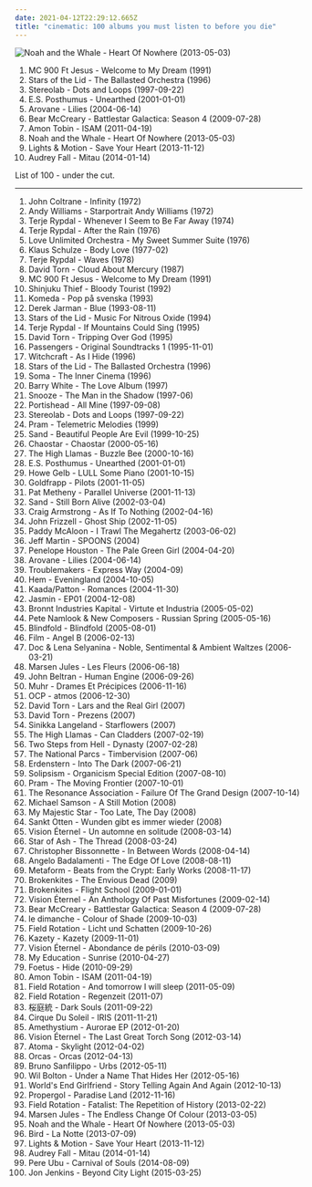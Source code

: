 ```yaml
---
date: 2021-04-12T22:29:12.665Z
title: "cinematic: 100 albums you must listen to before you die"
---
```

![Noah and the Whale - Heart Of Nowhere (2013-05-03)](http://coverartarchive.org/release/dbf53435-f8f0-43a8-97b0-c15b5e4b0508/4043016557-500.jpg "Noah and the Whale - Heart Of Nowhere (2013-05-03)")
<ol class="albums">
<li data-cover="http://coverartarchive.org/release/aae239f9-aadc-4fbc-97a1-8ee7d6ab3068/15785109020-500.jpg" data-tags="chillout, hip hop, classic, dreamy, cinematic, crossover, eclectic, faves, favs, primary, geniaal, wonderschoon, jazzy hip hop, tutka, beats for days, excellent lyricism, verschiedenes, 4nas, nadh, vemu, better than 2pac" role="button">MC 900 Ft Jesus - Welcome to My Dream (1991)</li>
<li data-cover="http://coverartarchive.org/release/859acf52-fdaa-4755-ac35-289bffe2081e/4084262745-500.jpg" data-tags="ambient, drone" role="button">Stars of the Lid - The Ballasted Orchestra (1996)</li>
<li data-cover="http://coverartarchive.org/release/ac08220a-ca91-3c93-b31b-b231270773af/11622727078-500.jpg" data-tags="lounge, electronic, post-rock" role="button">Stereolab - Dots and Loops (1997-09-22)</li>
<li data-cover="http://coverartarchive.org/release/c958fc3b-1a1a-4728-ae0b-a149eb5abfa9/8791017488-500.jpg" data-tags="new age" role="button">E.S. Posthumus - Unearthed (2001-01-01)</li>
<li data-cover="http://coverartarchive.org/release/8ddc1268-5d8c-4ef6-a15b-8c0d2a8f5456/5492614802-500.jpg" data-tags="ambient, idm" role="button">Arovane - Lilies (2004-06-14)</li>
<li data-cover="http://coverartarchive.org/release/05c2a1cc-b7cc-441e-bd59-861c316e8fd3/6580414278-500.jpg" data-tags="soundtrack" role="button">Bear McCreary - Battlestar Galactica: Season 4 (2009-07-28)</li>
<li data-cover="http://coverartarchive.org/release/d3264e30-5a8f-4522-a8e3-41afa62846fd/7923895295-500.jpg" data-tags="experimental, electronic, dubstep" role="button">Amon Tobin - ISAM (2011-04-19)</li>
<li data-cover="http://coverartarchive.org/release/dbf53435-f8f0-43a8-97b0-c15b5e4b0508/4043016557-500.jpg" data-tags="indie, cinematic, talking heads, listen to this, mercury records" role="button">Noah and the Whale - Heart Of Nowhere (2013-05-03)</li>
<li data-cover="http://coverartarchive.org/release/0ef78efa-06de-43e7-942c-1a50a2faf0ab/5757269369-500.jpg" data-tags="post-rock, epic, shoegaze, cinematic, post rock, movie soundtrack, save your heart" role="button">Lights & Motion - Save Your Heart (2013-11-12)</li>
<li data-cover="http://coverartarchive.org/release/1a91733a-0315-4fdf-950d-d234f311f9eb/7196364496-500.jpg" data-tags="instrumental, post-rock" role="button">Audrey Fall - Mitau (2014-01-14)</li>
</ol>
List of 100 - under the cut.
<!-- more -->

_________________

<ol class="albums">
<li data-cover="http://coverartarchive.org/release/61a42542-6217-4007-8d59-391d9d0ec881/4770861990-500.jpg" data-tags="free jazz" role="button">
John Coltrane - Infinity (1972)
</li>
<li data-cover="https://img.discogs.com/BNHVQhvbM9GOMHt3vCzmwNQN7o0=/fit-in/600x604/filters:strip_icc():format(jpeg):mode_rgb():quality(90)/discogs-images/R-5146717-1439743167-7115.jpeg.jpg" data-tags="crooners, 60s, male vocalists" role="button">
Andy Williams - Starportrait Andy Williams (1972)
</li>
<li data-cover="https://via.placeholder.com/450" data-tags="streamable jazzalbums" role="button">
Terje Rypdal - Whenever I Seem to Be Far Away (1974)
</li>
<li data-cover="http://coverartarchive.org/release/b27f0083-b0b5-3f40-84eb-7d1ad68d8cb5/28231055822-500.jpg" data-tags="jazz" role="button">
Terje Rypdal - After the Rain (1976)
</li>
<li data-cover="http://coverartarchive.org/release/f3c0c351-39ae-47b7-aed2-6831bb98855a/14906375181-500.jpg" data-tags="disco, soul, 70s, easy listening, funk, cinematic" role="button">
Love Unlimited Orchestra - My Sweet Summer Suite (1976)
</li>
<li data-cover="http://coverartarchive.org/release/9c7c26bd-2771-4501-8d03-bc5e184d9538/24665804575-500.jpg" data-tags="electronic" role="button">
Klaus Schulze - Body Love (1977-02)
</li>
<li data-cover="https://img.discogs.com/6xYNV4DICjisFaSTgFFd47F02JU=/fit-in/600x600/filters:strip_icc():format(jpeg):mode_rgb():quality(90)/discogs-images/R-5701939-1456953970-9443.jpeg.jpg" data-tags="ecm" role="button">
Terje Rypdal - Waves (1978)
</li>
<li data-cover="http://coverartarchive.org/release/a7468e8a-01a2-48af-9d2f-87b9d4165697/24484079453-500.jpg" data-tags="jazz, progressive rock, ecm" role="button">
David Torn - Cloud About Mercury (1987)
</li>
<li data-cover="http://coverartarchive.org/release/aae239f9-aadc-4fbc-97a1-8ee7d6ab3068/15785109020-500.jpg" data-tags="chillout, hip hop, classic, dreamy, cinematic, crossover, eclectic, faves, favs, primary, geniaal, wonderschoon, jazzy hip hop, tutka, beats for days, excellent lyricism, verschiedenes, 4nas, nadh, vemu, better than 2pac" role="button">
MC 900 Ft Jesus - Welcome to My Dream (1991)
</li>
<li data-cover="http://coverartarchive.org/release/3ce258c2-edc5-4d02-a2b2-dafa90bd6fc4/5060126838-500.jpg" data-tags="electronic, ambient, dark ambient" role="button">
Shinjuku Thief - Bloody Tourist (1992)
</li>
<li data-cover="https://img.discogs.com/0aRfkNn66mGCMsiqttPvOnFBkF8=/fit-in/300x300/filters:strip_icc():format(jpeg):mode_rgb():quality(90)/discogs-images/R-1645242-1285451315.jpeg.jpg" data-tags="indie, experimental, indie pop, easy listening, chamber pop, cinematic, lounge, 90s, alternative pop, space age pop, art pop, lounge pop, cowbell indie" role="button">
Komeda - Pop på svenska (1993)
</li>
<li data-cover="http://coverartarchive.org/release/dcfad60c-e601-48cc-8a52-b6f6bf2ace79/15463619156-500.jpg" data-tags="ambient, experimental" role="button">
Derek Jarman - Blue (1993-08-11)
</li>
<li data-cover="http://coverartarchive.org/release/5da5b6e4-a53e-40bb-a2dc-66619605355c/1099619698-500.jpg" data-tags="ambient, drone" role="button">
Stars of the Lid - Music For Nitrous Oxide (1994)
</li>
<li data-cover="http://coverartarchive.org/release/fb581132-a5ca-4ff1-bac4-cbc2df5dcb6a/28114159888-500.jpg" data-tags="jazz, ecm, jazz guitar" role="button">
Terje Rypdal - If Mountains Could Sing (1995)
</li>
<li data-cover="http://coverartarchive.org/release/24bac0d7-436b-49c1-b876-6e0bf805ce39/26436487910-500.jpg" data-tags="guitar" role="button">
David Torn - Tripping Over God (1995)
</li>
<li data-cover="http://coverartarchive.org/release/711946e6-0c3e-3b60-92dd-20e3ced9d0e5/6087710143-500.jpg" data-tags="electronic, ambient" role="button">
Passengers - Original Soundtracks 1 (1995-11-01)
</li>
<li data-cover="https://img.discogs.com/XahVPBctc7oijqxfj4A8QlwdmSk=/fit-in/600x603/filters:strip_icc():format(jpeg):mode_rgb():quality(90)/discogs-images/R-1476108-1223506300.jpeg.jpg" data-tags="chillout, cinematic, atmospheric" role="button">
Witchcraft - As I Hide (1996)
</li>
<li data-cover="http://coverartarchive.org/release/859acf52-fdaa-4755-ac35-289bffe2081e/4084262745-500.jpg" data-tags="ambient, drone" role="button">
Stars of the Lid - The Ballasted Orchestra (1996)
</li>
<li data-cover="http://coverartarchive.org/release/5c45fa19-5176-488e-b014-22dec3622e37/9706724021-500.jpg" data-tags="ambient" role="button">
Soma - The Inner Cinema (1996)
</li>
<li data-cover="http://coverartarchive.org/release/3231256c-a745-4469-bd74-285af482e041/17940764956-500.jpg" data-tags="soul, funk" role="button">
Barry White - The Love Album (1997)
</li>
<li data-cover="https://img.discogs.com/I0vh8Sjwwh-SJz6f9Tvg8LWKJEc=/fit-in/600x594/filters:strip_icc():format(jpeg):mode_rgb():quality(90)/discogs-images/R-3264-1601121727-1188.jpeg.jpg" data-tags="electronic, electronica, trip-hop, france" role="button">
Snooze - The Man in the Shadow (1997-06)
</li>
<li data-cover="http://coverartarchive.org/release/50f46351-2efa-4633-8fda-af8440f12b9b/16200813753-500.jpg" data-tags="acid jazz" role="button">
Portishead - All Mine (1997-09-08)
</li>
<li data-cover="http://coverartarchive.org/release/ac08220a-ca91-3c93-b31b-b231270773af/11622727078-500.jpg" data-tags="lounge, electronic, post-rock" role="button">
Stereolab - Dots and Loops (1997-09-22)
</li>
<li data-cover="http://coverartarchive.org/release/74f1c4fd-8768-4862-8bbb-13ec7d92f8a6/18480943434-500.jpg" data-tags="cinematic, toytronica, dream jazz, trip in the pram" role="button">
Pram - Telemetric Melodies (1999)
</li>
<li data-cover="https://img.discogs.com/i1c1uWUjs1eGHJRDk_OerJ3Kh0I=/fit-in/350x350/filters:strip_icc():format(jpeg):mode_rgb():quality(90)/discogs-images/R-182559-1162060801.jpeg.jpg" data-tags="cinematic, punk-funk, punk-jazz" role="button">
Sand - Beautiful People Are Evil (1999-10-25)
</li>
<li data-cover="http://coverartarchive.org/release/b2ec921a-0978-4a24-a1ef-24be706810a3/2856618513-500.jpg" data-tags="darkwave, neoclassical" role="button">
Chaostar - Chaostar (2000-05-16)
</li>
<li data-cover="https://img.discogs.com/8aDwZ8a2x_IBQu2qvk6mZdKNDV8=/fit-in/600x600/filters:strip_icc():format(jpeg):mode_rgb():quality(90)/discogs-images/R-1601755-1327650322.jpeg.jpg" data-tags="singer-songwriter, baroque pop, experimental pop, psychedelic, cinematic, 00s, soft pop, avant-pop, art pop, lounge pop, open, organcore" role="button">
The High Llamas - Buzzle Bee (2000-10-16)
</li>
<li data-cover="http://coverartarchive.org/release/c958fc3b-1a1a-4728-ae0b-a149eb5abfa9/8791017488-500.jpg" data-tags="new age" role="button">
E.S. Posthumus - Unearthed (2001-01-01)
</li>
<li data-cover="https://img.discogs.com/HhVJetsJlkgprCuvhWpqhR8UER0=/fit-in/500x500/filters:strip_icc():format(jpeg):mode_rgb():quality(90)/discogs-images/R-1488705-1235405414.jpeg.jpg" data-tags="piano" role="button">
Howe Gelb - LULL Some Piano (2001-10-15)
</li>
<li data-cover="https://img.discogs.com/YFjai2Q-wOIf5O3F8SCIx6xTWjU=/fit-in/600x538/filters:strip_icc():format(jpeg):mode_rgb():quality(90)/discogs-images/R-463238-1121692575.jpg.jpg" data-tags="cinematic, art pop, space lounge, sci-fi dystopia" role="button">
Goldfrapp - Pilots (2001-11-05)
</li>
<li data-cover="http://coverartarchive.org/release/72531818-3b64-410c-9079-71af1fb76cce/2529729935-500.jpg" data-tags="jazz, instrumental, fusion, cinematic, creativity, guitar jazz" role="button">
Pat Metheny - Parallel Universe (2001-11-13)
</li>
<li data-cover="https://img.discogs.com/L58SCip10DNd_QuVdFNbVz-bnRE=/fit-in/300x300/filters:strip_icc():format(jpeg):mode_rgb():quality(90)/discogs-images/R-1118002-1296435890.jpeg.jpg" data-tags="cinematic, punk-funk, punk-jazz" role="button">
Sand - Still Born Alive (2002-03-04)
</li>
<li data-cover="http://coverartarchive.org/release/fa36d534-179e-4252-ab32-adb2d1f72b63/8613776753-500.jpg" data-tags="ambient" role="button">
Craig Armstrong - As If To Nothing (2002-04-16)
</li>
<li data-cover="http://coverartarchive.org/release/384be1e1-da0b-49a7-8436-eb647c6aee01/19290721218-500.jpg" data-tags="soundtrack, instrumental, cinematic, spooky, scary, horror, creepy, score" role="button">
John Frizzell - Ghost Ship (2002-11-05)
</li>
<li data-cover="http://coverartarchive.org/release/09c08816-f537-445d-b7ef-b910f4069543/16464679334-500.jpg" data-tags="ambient, cinematic, lush, to explore, rock top, fmera album, mtltwd" role="button">
Paddy McAloon - I Trawl The Megahertz (2003-06-02)
</li>
<li data-cover="https://img.discogs.com/ou1iOUdCVtVWF-EvAc_Acn8KUpo=/fit-in/300x300/filters:strip_icc():format(jpeg):mode_rgb():quality(90)/discogs-images/R-4641740-1414015560-7431.jpeg.jpg" data-tags="electronic, folk, downtempo, acoustic, cinematic" role="button">
Jeff Martin - SPOONS (2004)
</li>
<li data-cover="https://img.discogs.com/pbVDmWTNfCZOeXg17YXWPR52_Ac=/fit-in/600x534/filters:strip_icc():format(jpeg):mode_rgb():quality(90)/discogs-images/R-5536519-1395924066-4598.jpeg.jpg" data-tags="pop, singer-songwriter, americana, cinematic, beat, singer/ songwriter" role="button">
Penelope Houston - The Pale Green Girl (2004-04-20)
</li>
<li data-cover="http://coverartarchive.org/release/8ddc1268-5d8c-4ef6-a15b-8c0d2a8f5456/5492614802-500.jpg" data-tags="ambient, idm" role="button">
Arovane - Lilies (2004-06-14)
</li>
<li data-cover="http://coverartarchive.org/release/ae9f29c4-582c-31d7-9413-84772ac77707/1230911704-500.jpg" data-tags="downtempo" role="button">
Troublemakers - Express Way (2004-09)
</li>
<li data-cover="http://coverartarchive.org/release/b2355813-710a-49cb-8f00-cb157758a019/15697759311-500.jpg" data-tags="folk, americana" role="button">
Hem - Eveningland (2004-10-05)
</li>
<li data-cover="http://coverartarchive.org/release/b34454dd-65b5-4ae9-8fc0-db1e843dc936/25898561406-500.jpg" data-tags="avant-garde, experimental" role="button">
Kaada/Patton - Romances (2004-11-30)
</li>
<li data-cover="http://coverartarchive.org/release/4186ee51-446c-43a6-9a3a-3faa1113f73c/1325336282-500.jpg" data-tags="indie, instrumental, math rock, post-rock, minimal, cinematic, postrock, hypnotic, post rock, soundscapes, guitar music, free albums, annes" role="button">
Jasmin - EP01 (2004-12-08)
</li>
<li data-cover="http://coverartarchive.org/release/46b88940-d989-4ff2-9dc4-a95e99e1850b/6639801263-500.jpg" data-tags="electronica, melodic, cinematic, bristol, melancholy, noir, dusseldorf, choke, victorian, hasselhoff, gravenhurst, webertron, musical-box" role="button">
Bronnt Industries Kapital - Virtute et Industria (2005-05-02)
</li>
<li data-cover="https://img.discogs.com/F-oU6_7lqsGwiksbntK2_P8Sb4U=/fit-in/573x566/filters:strip_icc():format(jpeg):mode_rgb():quality(90)/discogs-images/R-474238-1192271863.jpeg.jpg" data-tags="cinematic, space ambient" role="button">
Pete Namlook & New Composers - Russian Spring (2005-05-16)
</li>
<li data-cover="http://coverartarchive.org/release/9eaa7ce8-4048-4fa7-b73d-dfc838fa3074/9605540179-500.jpg" data-tags="post-rock" role="button">
Blindfold - Blindfold (2005-08-01)
</li>
<li data-cover="http://coverartarchive.org/release/56c4733c-2257-440c-b7d8-5691e0d0712b/20197133057-500.jpg" data-tags="greek alternative rock" role="button">
Film - Angel B (2006-02-13)
</li>
<li data-cover="http://coverartarchive.org/release/b8b05db0-7c71-3354-a58b-2e64bf871b07/1087971489-500.jpg" data-tags="meditative" role="button">
Doc & Lena Selyanina - Noble, Sentimental & Ambient Waltzes (2006-03-21)
</li>
<li data-cover="http://coverartarchive.org/release/41d8f3a8-3bf7-4b41-91fb-b17a57f5120b/14490068133-500.jpg" data-tags="ambient" role="button">
Marsen Jules - Les Fleurs (2006-06-18)
</li>
<li data-cover="http://coverartarchive.org/release/f5d2f499-c0bb-4df3-9363-4f8ed63de886/7844227366-500.jpg" data-tags="electronica" role="button">
John Beltran - Human Engine (2006-09-26)
</li>
<li data-cover="http://coverartarchive.org/release/ca14a9e0-7537-4369-8810-eb4ec876aec1/1360700655-500.jpg" data-tags="electronic, ambient, experimental, piano" role="button">
Muhr - Drames Et Précipices (2006-11-16)
</li>
<li data-cover="http://coverartarchive.org/release/bcf078a2-5152-437e-a9a4-3310105d40c1/1360777844-500.jpg" data-tags="ambient" role="button">
OCP - atmos (2006-12-30)
</li>
<li data-cover="https://img.discogs.com/tyP4qSVk32vWeUHkKREkaPp0J18=/fit-in/600x597/filters:strip_icc():format(jpeg):mode_rgb():quality(90)/discogs-images/R-4286908-1462084600-1770.png.jpg" data-tags="soundtrack" role="button">
David Torn - Lars and the Real Girl (2007)
</li>
<li data-cover="http://coverartarchive.org/release/70a664bb-6056-4307-a3b4-a43697d79fdf/26436473231-500.jpg" data-tags="jazz, avantgarde, avant-garde, ecm" role="button">
David Torn - Prezens (2007)
</li>
<li data-cover="https://img.discogs.com/-b7mu7adDh0g0mxpCCAlNOcwjso=/fit-in/600x528/filters:strip_icc():format(jpeg):mode_rgb():quality(90)/discogs-images/R-1638009-1509027400-5430.jpeg.jpg" data-tags="ecm" role="button">
Sinikka Langeland - Starflowers (2007)
</li>
<li data-cover="https://img.discogs.com/oxbftdAjRWfa2QXnUetfcaLU8qI=/fit-in/600x399/filters:strip_icc():format(jpeg):mode_rgb():quality(90)/discogs-images/R-5732803-1401173171-7229.jpeg.jpg" data-tags="chamber pop" role="button">
The High Llamas - Can Cladders (2007-02-19)
</li>
<li data-cover="http://coverartarchive.org/release/da930827-099c-4595-855d-8ff5487c397c/7891234363-500.jpg" data-tags="soundtrack, choir, cinematic, orchestral epic" role="button">
Two Steps from Hell - Dynasty (2007-02-28)
</li>
<li data-cover="https://img.discogs.com/w6cSQ3VKnbkG5e3UKdtDqq2VQno=/fit-in/320x320/filters:strip_icc():format(jpeg):mode_rgb():quality(90)/discogs-images/R-2697115-1296993179.jpeg.jpg" data-tags="hip hop, montreal, quebec" role="button">
The National Parcs - Timbervision (2007-06)
</li>
<li data-cover="https://img.discogs.com/jawX9f6UPfDu_FIl_GhDyDKmERI=/fit-in/600x595/filters:strip_icc():format(jpeg):mode_rgb():quality(90)/discogs-images/R-2491726-1286963959.jpeg.jpg" data-tags="soundtrack, classical, instrumental, epic, new age, cinematic, symphonic, fantasy, neoclassical, have to check, neoclassical fantasy music" role="button">
Erdenstern - Into The Dark (2007-06-21)
</li>
<li data-cover="https://img.discogs.com/sMdc895yhDpey4kGk4fx1AHl9DQ=/fit-in/300x300/filters:strip_icc():format(jpeg):mode_rgb():quality(90)/discogs-images/R-1036759-1186749298.jpeg.jpg" data-tags="soundtrack, chillout, electronic, electronica, ambient, experimental, downtempo, electro, idm, cinematic, film, glitch, film music, lush" role="button">
Solipsism - Organicism Special Edition (2007-08-10)
</li>
<li data-cover="https://img.discogs.com/FKSmemFNRDYknIRFuX1ofbAG8DI=/fit-in/532x463/filters:strip_icc():format(jpeg):mode_rgb():quality(90)/discogs-images/R-1060796-1364503394-4524.jpeg.jpg" data-tags="experimental, post-rock, experimental pop, cinematic, toytronica, avant-pop, dream jazz, she sings so sweetly, music trip, trip in the pram" role="button">
Pram - The Moving Frontier (2007-10-01)
</li>
<li data-cover="http://coverartarchive.org/release/7f27c406-2933-4cc6-a9c5-493ce4e5949e/6927227995-500.jpg" data-tags="electronic, rock, ambient, progressive rock, prog, krautrock, cinematic, glitch, intense, guitars, burning shed, post-prog" role="button">
The Resonance Association - Failure Of The Grand Design (2007-10-14)
</li>
<li data-cover="https://img.discogs.com/46dad272331b770e45c28eea695bf30f59a15b86/images/spacer.gif" data-tags="classical, chill, instrumental, solo, contemporary, modern, romantic, new age, melodic, cinematic, debussy, haunting, composer, emotional, relaxing, calming, soulful, erik satie, piano music, john williams, film music, dynamic, emotive, powerful, enya, classical piano, rapture, samson, ludwig van beethoven, mozart, beethoven, pianist, michael, piano solo, serene, chopin, jerry goldsmith, impressionism, classical music, movie music, contemporary instrumental, ennio morricone, yann tiersen, keith jarrett, solo piano, captivating, contemporary piano, instrumentalist, classical pop, new age piano, new age music, modern piano, contemporary music, soloist, claude debussy, impressionistic, ralph vaughan williams, yanni, wolfgang amadeus mozart, solo instrumental, instrumental music, instrumental piano, contemporary instrumental music, provoking, james horner, jim brickman, frederick chopin, michael nyman, david nevue, sheet music, nicholas gunn, david lanz, suzanne ciani, piano sheet music, william joseph, stephan moccio, modern piano solo, solo piano music, solo piano sheet music, a still motion, clara ponty, michael samson, still motion productions, until tomorrow comes" role="button">
Michael Samson - A Still Motion (2008)
</li>
<li data-cover="https://img.discogs.com/6HFs1ZABieHon1DIxfkoW4uEI0I=/fit-in/435x440/filters:strip_icc():format(jpeg):mode_rgb():quality(90)/discogs-images/R-5357261-1391373367-7365.jpeg.jpg" data-tags="pop, alternative, ambient, indie pop, indie rock, downtempo, epic, ambient pop, indietronica, shoegaze, dreamy, cinematic, atmospheric, driving music, free, dream pop, progressive, space rock, melancholic, slowcore, post rock, spacey, shoegazer, post pop, free music, awesomeness, lush, layered, newgaze, dream rock, indie experimental" role="button">
My Majestic Star - Too Late, The Day (2008)
</li>
<li data-cover="https://img.discogs.com/QvCw3GDHnZJtqRY7BbI-x-Pf7Oo=/fit-in/336x336/filters:strip_icc():format(jpeg):mode_rgb():quality(90)/discogs-images/R-1588838-1391620435-2636.png.jpg" data-tags="post-rock, ambient, post rock" role="button">
Sankt Otten - Wunden gibt es immer wieder (2008)
</li>
<li data-cover="http://coverartarchive.org/release/4f337fae-9026-4b10-9a54-8c37e687de3c/16423326140-500.jpg" data-tags="instrumental, emo, ambient, indie rock, post-rock, minimal, shoegaze, cinematic, atmospheric, dream pop, drone, space rock, ethereal, minimalism, montreal, dark ambient, ambiance, shoegazing, minimalist, concept album, minimalistic, dream rock, melogaze, emotional music, triskalyon, alexandre julien" role="button">
Vision Éternel - Un automne en solitude (2008-03-14)
</li>
<li data-cover="https://img.discogs.com/GcJHvC1Lw2Vlg3hZpuAwirBrdXo=/fit-in/600x600/filters:strip_icc():format(jpeg):mode_rgb():quality(90)/discogs-images/R-1337906-1377267329-3961.jpeg.jpg" data-tags="experimental, cinematic, avant-garde" role="button">
Star of Ash - The Thread (2008-03-24)
</li>
<li data-cover="https://img.discogs.com/qdpxEl-x9hjt9FU7JY1_li8QxOE=/fit-in/600x540/filters:strip_icc():format(jpeg):mode_rgb():quality(90)/discogs-images/R-1313380-1581695655-5164.jpeg.jpg" data-tags="ambient, kranky" role="button">
Christopher Bissonnette - In Between Words (2008-04-14)
</li>
<li data-cover="https://img.discogs.com/9RMj8wssnec0sltbjNsdfjKUlIM=/fit-in/600x600/filters:strip_icc():format(jpeg):mode_rgb():quality(90)/discogs-images/R-7191906-1435791835-1761.jpeg.jpg" data-tags="soundtrack" role="button">
Angelo Badalamenti - The Edge Of Love (2008-08-11)
</li>
<li data-cover="http://coverartarchive.org/release/1f3ec454-6e03-4f8c-a966-8f76d0c9d2a2/5843634874-500.jpg" data-tags="cinematic, bumper, resent radio, cinematic cuts" role="button">
Metaform - Beats from the Crypt: Early Works (2008-11-17)
</li>
<li data-cover="https://img.discogs.com/ZPnMNFkQP1nCUfYAjD7x6v0tg1A=/fit-in/600x600/filters:strip_icc():format(jpeg):mode_rgb():quality(90)/discogs-images/R-15653528-1595290507-7628.png.jpg" data-tags="soundtrack, chillout, electronic, electronica, indie, ambient, experimental, downtempo, indietronica, cinematic, soundscape, contemplative, illbient, intelligent, dark ambient, sci-fi, netlabel, free music, science fiction, brooding, time travel, pensive, pixies palace, anti-genre, thematic, chillbient, metafiction" role="button">
Brokenkites - The Envious Dead (2009)
</li>
<li data-cover="https://via.placeholder.com/450" data-tags="chillout, electronic, ambient" role="button">
Brokenkites - Flight School (2009-01-01)
</li>
<li data-cover="http://coverartarchive.org/release/1074e135-85a0-42ee-a59a-21337553f7f8/16423349997-500.jpg" data-tags="instrumental, emo, ambient, indie rock, post-rock, minimal, shoegaze, cinematic, atmospheric, dream pop, drone, space rock, ethereal, minimalism, montreal, dark ambient, ambiance, shoegazing, minimalist, concept album, minimalistic, dream rock, melogaze, emotional music, triskalyon, alexandre julien" role="button">
Vision Éternel - An Anthology Of Past Misfortunes (2009-02-14)
</li>
<li data-cover="http://coverartarchive.org/release/05c2a1cc-b7cc-441e-bd59-861c316e8fd3/6580414278-500.jpg" data-tags="soundtrack" role="button">
Bear McCreary - Battlestar Galactica: Season 4 (2009-07-28)
</li>
<li data-cover="http://coverartarchive.org/release/bdfbf247-0a72-447e-992b-7a54dbcb9d0e/13526491399-500.jpg" data-tags="trip-hop, jazz, alternative, experimental, post-rock, downtempo, cinematic" role="button">
le dimanche - Colour of Shade (2009-10-03)
</li>
<li data-cover="https://img.discogs.com/zjvkc6dKy_Ppbz4HEq04coFKfso=/fit-in/600x533/filters:strip_icc():format(jpeg):mode_rgb():quality(90)/discogs-images/R-1990760-1415519382-1435.jpeg.jpg" data-tags="ambient, electronic" role="button">
Field Rotation - Licht und Schatten (2009-10-26)
</li>
<li data-cover="https://img.discogs.com/2K1r4on57ty9KpHtqAlTEbS7t8E=/fit-in/500x459/filters:strip_icc():format(jpeg):mode_rgb():quality(90)/discogs-images/R-2435718-1283914494.jpeg.jpg" data-tags="cinematic, elektro, future pop, uberplatte, new weird czech" role="button">
Kazety - Kazety (2009-11-01)
</li>
<li data-cover="http://coverartarchive.org/release/1a452707-ebe7-4438-91d8-d8a0e6b96e11/16423399200-500.jpg" data-tags="instrumental, emo, ambient, indie rock, post-rock, minimal, shoegaze, cinematic, atmospheric, dream pop, drone, space rock, ethereal, minimalism, montreal, dark ambient, ambiance, shoegazing, minimalist, concept album, minimalistic, dream rock, melogaze, emotional music, triskalyon, alexandre julien" role="button">
Vision Éternel - Abondance de périls (2010-03-09)
</li>
<li data-cover="http://coverartarchive.org/release/3079f5e4-9306-4fff-84ad-403f2546cebf/4801344877-500.jpg" data-tags="post-rock" role="button">
My Education - Sunrise (2010-04-27)
</li>
<li data-cover="https://img.discogs.com/zwHoPny1_RAa6Ouu92B6nr0n8hs=/fit-in/597x510/filters:strip_icc():format(jpeg):mode_rgb():quality(90)/discogs-images/R-2494447-1287099481.jpeg.jpg" data-tags="cinematic" role="button">
Foetus - Hide (2010-09-29)
</li>
<li data-cover="http://coverartarchive.org/release/d3264e30-5a8f-4522-a8e3-41afa62846fd/7923895295-500.jpg" data-tags="experimental, electronic, dubstep" role="button">
Amon Tobin - ISAM (2011-04-19)
</li>
<li data-cover="https://img.discogs.com/q0VNFGS23p5DVJ23W0vDoiwefjw=/fit-in/270x270/filters:strip_icc():format(jpeg):mode_rgb():quality(90)/discogs-images/R-2880055-1305397326.jpeg.jpg" data-tags="electronic, instrumental, ambient, contemporary, cinematic, soundscape, melancholy, melancholic, sound sculpture" role="button">
Field Rotation - And tomorrow I will sleep (2011-05-09)
</li>
<li data-cover="https://img.discogs.com/ICvHtNNtHkB2aVSveCs-s2zXKLM=/fit-in/180x180/filters:strip_icc():format(jpeg):mode_rgb():quality(90)/discogs-images/R-2977372-1310070273.jpeg.jpg" data-tags="ambient" role="button">
Field Rotation - Regenzeit (2011-07)
</li>
<li data-cover="http://coverartarchive.org/release/ab4affc7-854a-41fa-8172-db1e7510c714/25548868284-500.jpg" data-tags="soundtrack, video game music, videogame score" role="button">
桜庭統 - Dark Souls (2011-09-22)
</li>
<li data-cover="https://img.discogs.com/PpmXzSORf2YZ-LY2fhJ4TVVy7uE=/fit-in/440x433/filters:strip_icc():format(jpeg):mode_rgb():quality(90)/discogs-images/R-3821989-1345763850-4315.jpeg.jpg" data-tags="danny elfman" role="button">
Cirque Du Soleil - IRIS (2011-11-21)
</li>
<li data-cover="http://coverartarchive.org/release/8f4ee17b-0e9e-4d94-b94a-7feb76ea1ce0/21201243551-500.jpg" data-tags="instrumental, ambient" role="button">
Amethystium - Aurorae EP (2012-01-20)
</li>
<li data-cover="http://coverartarchive.org/release/29d09717-913e-4202-b1bd-3df544cf6cf0/16423411034-500.jpg" data-tags="instrumental, emo, ambient, indie rock, post-rock, minimal, shoegaze, cinematic, atmospheric, dream pop, drone, space rock, ethereal, minimalism, montreal, dark ambient, ambiance, shoegazing, minimalist, concept album, minimalistic, dream rock, melogaze, emotional music, triskalyon, alexandre julien" role="button">
Vision Éternel - The Last Great Torch Song (2012-03-14)
</li>
<li data-cover="http://coverartarchive.org/release/08348c2a-ce8b-44eb-bc0c-e675606fee02/5708380472-500.jpg" data-tags="post-rock" role="button">
Atoma - Skylight (2012-04-02)
</li>
<li data-cover="http://coverartarchive.org/release/5fbdacb8-e9e9-4115-b08a-6887fbff6971/22331983930-500.jpg" data-tags="ambient" role="button">
Orcas - Orcas (2012-04-13)
</li>
<li data-cover="http://coverartarchive.org/release/23466525-7530-4733-acf0-ae7e5468ecab/6943845921-500.jpg" data-tags="ambient, field recordings, electroacoustic, electronic" role="button">
Bruno Sanfilippo - Urbs (2012-05-11)
</li>
<li data-cover="http://coverartarchive.org/release/d81db5cd-416a-4aa0-ba92-48dc8bbe37b8/1267570424-500.jpg" data-tags="instrumental, cinematic, atmospheric, melancholy, ethereal, melancholic, minimalist" role="button">
Wil Bolton - Under a Name That Hides Her (2012-05-16)
</li>
<li data-cover="http://coverartarchive.org/release/ee641e7e-07bc-4c47-925d-90cbaa3e4620/2590662996-500.jpg" data-tags="electronic, japanese, post-rock, cinematic, modern classical, experimental stuff i cannot put my finger on" role="button">
World's End Girlfriend - Story Telling Again And Again (2012-10-13)
</li>
<li data-cover="http://coverartarchive.org/release/8cd462da-46ff-48bd-ba34-d3afe25d76c7/3284683165-500.jpg" data-tags="industrial, cinematic, field recording, nox-aeternus" role="button">
Propergol - Paradise Land (2012-11-16)
</li>
<li data-cover="https://img.discogs.com/X_5t6P91Z4eYeRXHROOy3AUlvkg=/fit-in/600x600/filters:strip_icc():format(jpeg):mode_rgb():quality(90)/discogs-images/R-4295792-1361014724-3588.jpeg.jpg" data-tags="alternative, cinematic, atmospheric, melancholy, ethereal, modern classical" role="button">
Field Rotation - Fatalist: The Repetition of History (2013-02-22)
</li>
<li data-cover="https://img.discogs.com/k--XoU9Zbg6yjDcS8yS0iBbXBUs=/fit-in/590x590/filters:strip_icc():format(jpeg):mode_rgb():quality(90)/discogs-images/R-4362122-1362849393-9671.jpeg.jpg" data-tags="ambient, cinematic, atmospheric" role="button">
Marsen Jules - The Endless Change Of Colour (2013-03-05)
</li>
<li data-cover="http://coverartarchive.org/release/dbf53435-f8f0-43a8-97b0-c15b5e4b0508/4043016557-500.jpg" data-tags="indie, cinematic, talking heads, listen to this, mercury records" role="button">
Noah and the Whale - Heart Of Nowhere (2013-05-03)
</li>
<li data-cover="http://coverartarchive.org/release/3c6da74f-4e02-43d0-a594-4cd09aac749e/6042979903-500.jpg" data-tags="chill, soul, ambient, cinematic, bird, rnb, la notte, aaron bird" role="button">
Bird - La Notte (2013-07-09)
</li>
<li data-cover="http://coverartarchive.org/release/0ef78efa-06de-43e7-942c-1a50a2faf0ab/5757269369-500.jpg" data-tags="post-rock, epic, shoegaze, cinematic, post rock, movie soundtrack, save your heart" role="button">
Lights & Motion - Save Your Heart (2013-11-12)
</li>
<li data-cover="http://coverartarchive.org/release/1a91733a-0315-4fdf-950d-d234f311f9eb/7196364496-500.jpg" data-tags="instrumental, post-rock" role="button">
Audrey Fall - Mitau (2014-01-14)
</li>
<li data-cover="https://img.discogs.com/cfc9e7fd50d7c9c08931869b95f6849a01d0635d/images/spacer.gif" data-tags="cinematic, surreal, fire records, avant-garage, merkliste, carnival of souls, fixed prog-rock" role="button">
Pere Ubu - Carnival of Souls (2014-08-09)
</li>
<li data-cover="https://img.discogs.com/Nw21j5Aq0txA3pxcvBM3KXvFtH0=/fit-in/600x600/filters:strip_icc():format(jpeg):mode_rgb():quality(90)/discogs-images/R-424658-1417181093-4896.jpeg.jpg" data-tags="ambient" role="button">
Jon Jenkins - Beyond City Light (2015-03-25)
</li>
</ol>